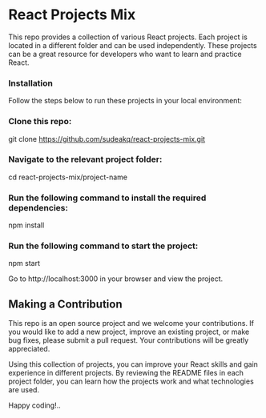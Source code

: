 # React Projects Mix

This repo provides a collection of various React projects. Each project is located in a different folder and can be used independently. These projects can be a great resource for developers who want to learn and practice React.

### Installation

Follow the steps below to run these projects in your local environment:

### Clone this repo:

git clone https://github.com/sudeakq/react-projects-mix.git

### Navigate to the relevant project folder:

cd react-projects-mix/project-name

### Run the following command to install the required dependencies:

npm install

### Run the following command to start the project:

npm start

Go to http://localhost:3000 in your browser and view the project.

## Making a Contribution

This repo is an open source project and we welcome your contributions. If you would like to add a new project, improve an existing project, or make bug fixes, please submit a pull request. Your contributions will be greatly appreciated.

Using this collection of projects, you can improve your React skills and gain experience in different projects. By reviewing the README files in each project folder, you can learn how the projects work and what technologies are used.

Happy coding!..
